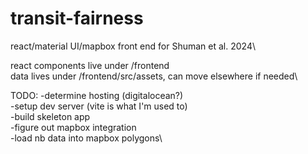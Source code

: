 # transit-fairness
react/material UI/mapbox front end for Shuman et al. 2024\

react components live under /frontend\
data lives under /frontend/src/assets, can move elsewhere if needed\

TODO:
-determine hosting (digitalocean?)\
-setup dev server (vite is what I'm used to)\
-build skeleton app\
-figure out mapbox integration\
    -load nb data into mapbox polygons\